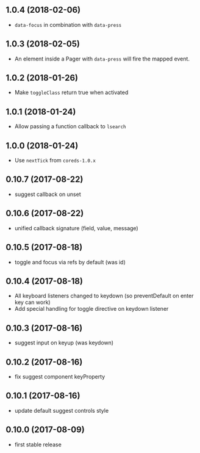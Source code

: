 ## 1.0.4 (2018-02-06)

* `data-focus` in combination with `data-press`

## 1.0.3 (2018-02-05)

* An element inside a Pager with `data-press` will fire the mapped event.

## 1.0.2 (2018-01-26)

* Make `toggleClass` return true when activated

## 1.0.1 (2018-01-24)

* Allow passing a function callback to `lsearch`

## 1.0.0 (2018-01-24)

* Use `nextTick` from `coreds-1.0.x`

## 0.10.7 (2017-08-22)

* suggest callback on unset

## 0.10.6 (2017-08-22)

* unified callback signature (field, value, message)

## 0.10.5 (2017-08-18)

* toggle and focus via refs by default (was id)

## 0.10.4 (2017-08-18)

* All keyboard listeners changed to keydown (so preventDefault on enter key can work)
* Add special handling for toggle directive on keydown listener

## 0.10.3 (2017-08-16)

* suggest input on keyup (was keydown)

## 0.10.2 (2017-08-16)

* fix suggest component keyProperty

## 0.10.1 (2017-08-16)

* update default suggest controls style

## 0.10.0 (2017-08-09)

* first stable release
